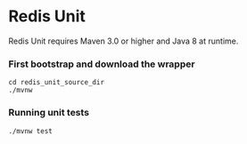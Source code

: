 Redis Unit
=================

Redis Unit requires Maven 3.0 or higher and Java 8 at runtime.

### First bootstrap and download the wrapper ###
    cd redis_unit_source_dir
    ./mvnw

### Running unit tests ###
    ./mvnw test

